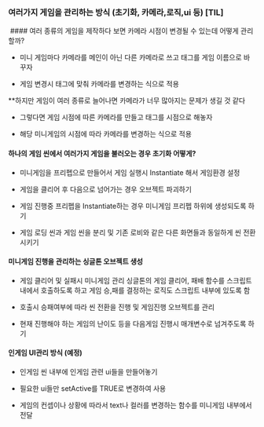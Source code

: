 
### 여러가지 게임을 관리하는 방식 (초기화, 카메라,로직,ui 등) [TIL]

 #### 여러 종류의 게임을 제작하다 보면 카메라 시점이 변경될 수 있는데 어떻게 관리할까?

- 미니 게임마다 카메라를 메인이 아닌 다른 카메라로 쓰고 태그를 게임 이름으로 바꾸자

- 게임 변경시 태그에 맞춰 카메라를 변경하는 식으로 적용

  

**하지만 게임이 여러 종류로 늘어나면 카메라가 너무 많아지는 문제가 생길 것 같다

- 그렇다면 게임 시점에 따른 카메라를 만들고 태그를 시점으로 해놓자

- 해당 미니게임의 시점에 따라 카메라를 변경하는 식으로 적용

  

#### 하나의 게임 씬에서 여러가지 게임을 불러오는 경우 초기화 어떻게?

- 미니게임을 프리펩으로 만들어서 게임 실행시 Instantiate 해서 게임환경 설정

- 게임을 클리어 후 다음으로 넘어가는 경우 오브젝트 파괴하기

- 게임 진행중 프리펩을 Instantiate하는 경우 미니게임 프리펩 하위에 생성되도록 하기

- 게임 로딩 씬과 게임 씬을 분리 및 기존 로비와 같은 다른 화면들과 동일하게 씬 전환시키기

  

#### 미니게임 진행을 관리하는 싱글톤 오브젝트 생성

- 게임 클리어 및 실패시 미니게임 관리 싱글톤의 게임 클리어, 패배 함수를 스크립트 내에서 호출하도록 하고 게임 승,패를 결정하는 로직도 스크립트 내부에 있도록 함

- 호출시 승패여부에 따라 씬 전환을 진행 및 게임진행 오브젝트를 관리

- 현재 진행해야 하는 게임의 난이도 등을 다음게임 진행시 매개변수로 넘겨주도록 하기

  

#### 인게임 UI관리 방식 (예정)

- 인게임 씬 내부에 인게임 관련 ui들을 만들어놓기

- 필요한 ui들만 setActive를 TRUE로 변경하여 사용

- 게임의 컨셉이나 상황에 따라서 text나 컬러를 변경하는 함수를 미니게임 내부에서 전달